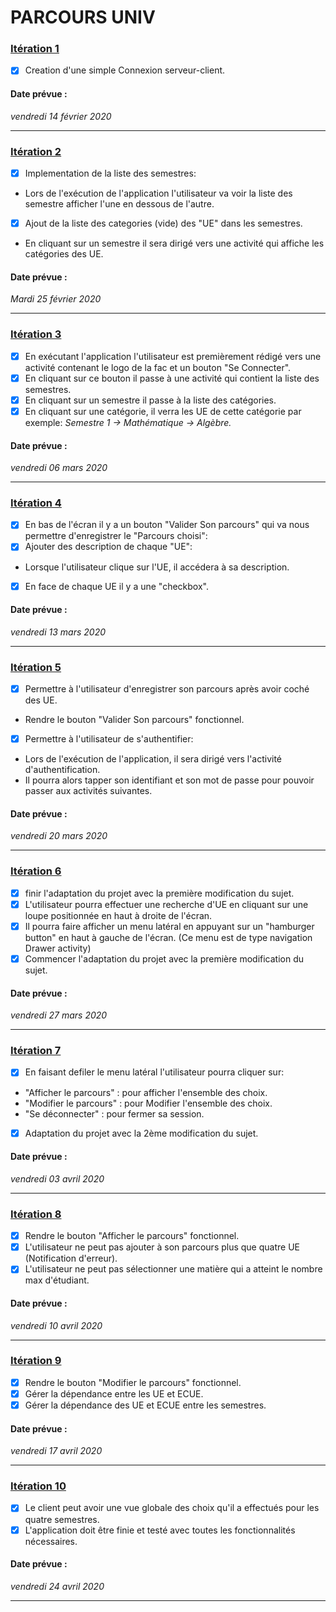 # PARCOURS UNIV


### [Itération 1](https://github.com/L3-Info-Miage-Universite-Cote-D-Azur/pl2020-plplg/milestone/1)

- [X] Creation d'une simple Connexion serveur-client.

#### Date prévue : 
*vendredi 14 février 2020*

-----------------------------------------------

### [Itération 2](https://github.com/L3-Info-Miage-Universite-Cote-D-Azur/pl2020-plplg/milestone/2)

- [X] Implementation de la liste des semestres: 
* Lors de l'exécution de l'application l'utilisateur va voir la liste des semestre afficher l'une en dessous de l'autre. 
- [X] Ajout de la liste des categories (vide) des "UE" dans les semestres.
* En cliquant sur un semestre il sera dirigé vers une activité qui affiche 
les catégories des UE. 

#### Date prévue : 
*Mardi 25 février 2020*

-----------------------------------------------

### [Itération 3](https://github.com/L3-Info-Miage-Universite-Cote-D-Azur/pl2020-plplg/milestone/3)

- [X] En exécutant l'application l'utilisateur est premièrement rédigé vers une activité contenant le logo de la fac et un bouton "Se Connecter".
- [X] En cliquant sur ce bouton il passe à une activité qui contient la liste des semestres.
- [X] En cliquant sur un semestre il passe à la liste des catégories.
- [X] En cliquant sur une catégorie, il verra les UE de cette catégorie par exemple: *Semestre 1 -> Mathématique -> Algèbre.*

#### Date prévue : 
*vendredi 06 mars 2020*

-----------------------------------------------

### [Itération 4](https://github.com/L3-Info-Miage-Universite-Cote-D-Azur/pl2020-plplg/milestone/4)

- [X] En bas de l'écran il y a un bouton "Valider Son parcours" qui va nous permettre d'enregistrer le "Parcours choisi":
- [X] Ajouter des description de chaque "UE": 
* Lorsque l'utilisateur clique sur l'UE, il accédera à sa description. 
- [X] En face de chaque UE il y a une "checkbox". 


#### Date prévue : 
*vendredi 13 mars 2020*

-----------------------------------------------

### [Itération 5](https://github.com/L3-Info-Miage-Universite-Cote-D-Azur/pl2020-plplg/milestone/5)
- [X] Permettre à l'utilisateur d'enregistrer son parcours après avoir coché des UE.
* Rendre le bouton "Valider Son parcours" fonctionnel. 
- [X] Permettre à l'utilisateur de s'authentifier:
* Lors de l'exécution de l'application, il sera dirigé vers l'activité d'authentification. 
* Il pourra alors tapper son identifiant et son mot de passe pour pouvoir passer aux activités suivantes.

#### Date prévue : 
*vendredi 20 mars 2020*

-----------------------------------------------

### [Itération 6](https://github.com/L3-Info-Miage-Universite-Cote-D-Azur/pl2020-plplg/milestone/6)
- [X] finir l'adaptation du projet avec la première modification du sujet.
- [X] L'utilisateur pourra effectuer une recherche d'UE en cliquant sur une loupe positionnée en haut à droite de l'écran.
- [X] Il pourra faire afficher un menu latéral en appuyant sur un "hamburger button" en haut à gauche de l'écran. (Ce menu est de type navigation Drawer activity)
- [X] Commencer l'adaptation du projet avec la première modification du sujet.

#### Date prévue : 
*vendredi 27 mars 2020*

-----------------------------------------------

### [Itération 7](https://github.com/L3-Info-Miage-Universite-Cote-D-Azur/pl2020-plplg/milestone/7)

- [X] En faisant defiler le menu latéral l'utilisateur pourra cliquer sur:
* "Afficher le parcours" : pour afficher l'ensemble des choix.
* "Modifier le parcours" : pour Modifier l'ensemble des choix.
* "Se déconnecter" : pour fermer sa session.
- [X] Adaptation du projet avec la 2ème modification du sujet.

#### Date prévue : 
*vendredi 03 avril 2020*

-----------------------------------------------

### [Itération 8](https://github.com/L3-Info-Miage-Universite-Cote-D-Azur/pl2020-plplg/milestone/8)

- [X] Rendre le bouton "Afficher le parcours" fonctionnel.
- [X] L'utilisateur ne peut pas ajouter à son parcours plus que quatre UE (Notification d'erreur).
- [X] L'utilisateur ne peut pas sélectionner une matière qui a atteint le nombre max d'étudiant.

#### Date prévue : 
*vendredi 10 avril 2020* 

-----------------------------------------------

### [Itération 9](https://github.com/L3-Info-Miage-Universite-Cote-D-Azur/pl2020-plplg/milestone/9)

- [X] Rendre le bouton "Modifier le parcours" fonctionnel.
- [X] Gérer la dépendance entre les UE et ECUE.
- [X] Gérer la dépendance des UE et ECUE entre les semestres.

#### Date prévue : 
*vendredi 17 avril 2020*

-----------------------------------------------

### [Itération 10](https://github.com/L3-Info-Miage-Universite-Cote-D-Azur/pl2020-plplg/milestone/10)

- [X] Le client peut avoir une vue globale des choix qu'il a effectués pour les quatre semestres.
- [X] L'application doit être finie et testé avec toutes les fonctionnalités nécessaires. 

#### Date prévue : 
*vendredi 24 avril 2020*

---------------------------------------------
